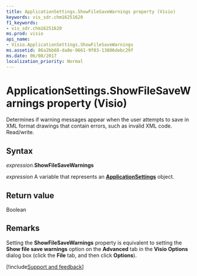 ```yaml
---
title: ApplicationSettings.ShowFileSaveWarnings property (Visio)
keywords: vis_sdr.chm16251620
f1_keywords:
- vis_sdr.chm16251620
ms.prod: visio
api_name:
- Visio.ApplicationSettings.ShowFileSaveWarnings
ms.assetid: 86a2bb68-da8e-9661-9f03-13806debc29f
ms.date: 06/08/2017
localization_priority: Normal
---
```



# ApplicationSettings.ShowFileSaveWarnings property (Visio)

Determines if warning messages appear when the user attempts to save in XML format drawings that contain errors, such as invalid XML code. Read/write.


## Syntax

_expression_.**ShowFileSaveWarnings**

_expression_ A variable that represents an **[ApplicationSettings](Visio.ApplicationSettings.md)** object.


## Return value

Boolean


## Remarks

Setting the  **ShowFileSaveWarnings** property is equivalent to setting the **Show file save warnings** option on the **Advanced** tab in the **Visio Options** dialog box (click the **File** tab, and then click **Options**).

[!include[Support and feedback](~/includes/feedback-boilerplate.md)]